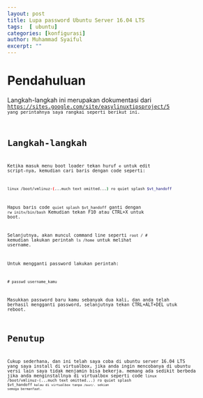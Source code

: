 ```yaml
---
layout: post
title: Lupa password Ubuntu Server 16.04 LTS
tags:  [ ubuntu]
categories: [konfigurasi]
author: Muhammad Syaiful
excerpt: ""
---
```


Pendahuluan
===

Langkah-langkah ini merupakan dokumentasi dari <code>https://sites.google.com/site/easylinuxtipsproject/5<code> yang perintahnya saya rangkai seperti berikut ini.

Langkah-langkah
===

Ketika masuk menu boot loader tekan huruf <code>e</code> untuk edit script-nya, kemudian cari baris dengan code seperti:

```bash
linux /boot/vmlinuz-(...much text omitted...) ro quiet splash $vt_handoff
```
Hapus baris code <code>quiet splash $vt_handoff</code> ganti dengan <code>rw init=/bin/bash</code> Kemudian tekan F10 atau CTRL+X untuk boot.

Selanjutnya, akan muncul command line seperti <code>root / #</code> kemudian lakukan perintah <code>ls /home</code> untuk melihat username.

Untuk mengganti password lakukan perintah:

```
# passwd username_kamu
```
Masukkan password baru kamu sebanyak dua kali, dan anda telah berhasil mengganti password, selanjutnya tekan CTRL+ALT+DEL utuk reboot.

Penutup
===
Cukup sederhana, dan ini telah saya coba di ubuntu server 16.04 LTS yang saya install di virtualbox, jika anda ingin mencobanya di ubuntu versi lain saya tidak menjamin bisa bekerja. memang ada sedikit berbeda jika anda menginstallnya di virtualbox seperti code <code>linux /boot/vmlinuz-(...much text omitted...) ro quiet splash $vt_handoff<code> kalau di virtualbox tanpa <code>/boot/</code>. sekian semoga bermanfaat.
